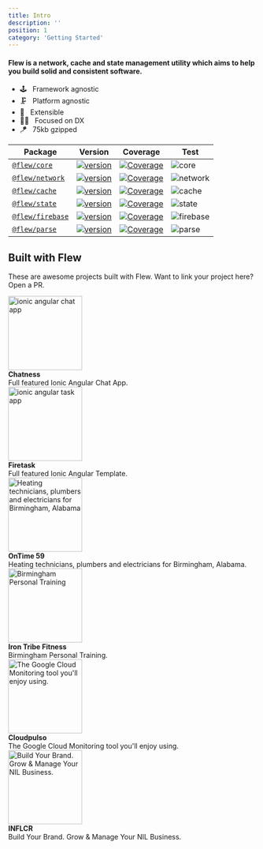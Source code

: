 ```yaml
---
title: Intro
description: ''
position: 1
category: 'Getting Started'
---
```


#### Flew is a network, cache and state management utility which aims to help you build solid and consistent software.

<div>

- 🕹️ &nbsp; Framework agnostic
- 🗜️ &nbsp; Platform agnostic
- 🧩 &nbsp; Extensible
- 👩‍💻 &nbsp; Focused on DX
- 🪁 &nbsp; 75kb gzipped

</div>

| Package                                                 | Version                                                                                                            | Coverage                                                                                       | Test                                                                                   |
| ------------------------------------------------------- | ------------------------------------------------------------------------------------------------------------------ | ---------------------------------------------------------------------------------------------- | -------------------------------------------------------------------------------------- |
| [`@flew/core`](https://paka.dev/npm/@flew/core)         | [![version](https://img.shields.io/npm/v/@flew/core/latest.svg)](https://www.npmjs.com/package/@flew/core)         | [![Coverage](images/badges/core/badge-lines.svg)](https://app.codecov.io/gh/flewjs/flewjs)     | ![core](https://github.com/flewjs/flewjs/actions/workflows/core.yml/badge.svg)         |
| [`@flew/network`](https://paka.dev/npm/@flew/network)   | [![version](https://img.shields.io/npm/v/@flew/core/latest.svg)](https://www.npmjs.com/package/@flew/network)      | [![Coverage](images/badges/network/badge-lines.svg)](https://app.codecov.io/gh/flewjs/flewjs)  | ![network](https://github.com/flewjs/flewjs/actions/workflows/network.yml/badge.svg)   |
| [`@flew/cache`](https://paka.dev/npm/@flew/cache)       | [![version](https://img.shields.io/npm/v/@flew/cache/latest.svg)](https://www.npmjs.com/package/@flew/cache)       | [![Coverage](images/badges/cache/badge-lines.svg)](https://app.codecov.io/gh/flewjs/flewjs)    | ![cache](https://github.com/flewjs/flewjs/actions/workflows/cache.yml/badge.svg)       |
| [`@flew/state`](https://paka.dev/npm/@flew/state)       | [![version](https://img.shields.io/npm/v/@flew/state/latest.svg)](https://www.npmjs.com/package/@flew/state)       | [![Coverage](images/badges/state/badge-lines.svg)](https://app.codecov.io/gh/flewjs/flewjs)    | ![state](https://github.com/flewjs/flewjs/actions/workflows/state.yml/badge.svg)       |
| [`@flew/firebase`](https://paka.dev/npm/@flew/firebase) | [![version](https://img.shields.io/npm/v/@flew/firebase/latest.svg)](https://www.npmjs.com/package/@flew/firebase) | [![Coverage](images/badges/firebase/badge-lines.svg)](https://app.codecov.io/gh/flewjs/flewjs) | ![firebase](https://github.com/flewjs/flewjs/actions/workflows/firebase.yml/badge.svg) |
| [`@flew/parse`](https://paka.dev/npm/@flew/parse)       | [![version](https://img.shields.io/npm/v/@flew/parse/latest.svg)](https://www.npmjs.com/package/@flew/parse)       | [![Coverage](images/badges/parse/badge-lines.svg)](https://app.codecov.io/gh/flewjs/flewjs)    | ![parse](https://github.com/flewjs/flewjs/actions/workflows/parse.yml/badge.svg)       |

## Built with Flew

These are awesome projects built with Flew. Want to link your project here? Open a PR.

<div class="built-with-flew flex flex-col space-y-1">
    <div class="flex items-center space-x-3">
        <a href="https://chatness.app" rel="noopener noreferrer" target="blank">
            <img src="images/built-with-flew/chatness.jpg" width="150" alt="ionic angular chat app">
        </a> 
        <div>
            <strong>Chatness</strong><br />Full featured Ionic Angular Chat App.
        </div>
    </div>
    <div class="flex items-center space-x-3">
        <a href="https://firetask.io" rel="noopener noreferrer" target="blank">
            <img src="images/built-with-flew/firetask.svg" width="150" alt="ionic angular task app">
        </a>
        <div>
            <strong>Firetask</strong><br />Full featured Ionic Angular Template.
        </div>
    </div>
    <div class="flex items-center space-x-3">
        <a href="https://ontime59.com" rel="noopener noreferrer" target="blank">
            <img src="images/built-with-flew/ontime.svg" width="150" alt="Heating technicians, plumbers and electricians for Birmingham, Alabama">
        </a>
        <div>
            <strong>OnTime 59</strong><br /> Heating technicians, plumbers and electricians for Birmingham, Alabama.
        </div>
    </div>
    <div class="flex items-center space-x-3">
        <a href="https://irontribefitness.com" rel="noopener noreferrer" target="blank">
            <img src="images/built-with-flew/irontribe.svg" width="150" alt="Birmingham Personal Training">
        </a>
        <div>   
            <strong>Iron Tribe Fitness</strong><br /> Birmingham Personal Training.
        </div>
    </div>
    <div class="flex items-center space-x-3">
        <a href="https://cloudpulso.com" rel="noopener noreferrer" target="blank">
            <img src="images/built-with-flew/cloudpulso.svg" width="150" alt="The Google Cloud Monitoring tool you'll enjoy using.">
        </a>
        <div>
            <strong>Cloudpulso</strong><br /> The Google Cloud Monitoring tool you'll enjoy using.
        </div>
    </div>
    <div class="flex items-center space-x-3">
        <a href="https://inflcr.com" rel="noopener noreferrer" target="blank">
            <img src="images/built-with-flew/inflcr.svg" width="150" alt="Build Your Brand. Grow & Manage Your NIL Business.">
        </a>
        <div>
            <strong>INFLCR</strong><br /> Build Your Brand. Grow & Manage Your NIL Business.
        </div>
    </div> 
</div>

<br />

<style>
.prose img {
    margin-top: 4px;
    margin-bottom: 4px;
}
.prose table {
    font-size: 16px;
}
.built-with-flew img {
    max-width: inherit;
}
</style>
